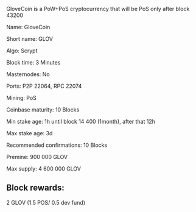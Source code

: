 GloveCoin is a PoW+PoS cryptocurrency that will be PoS only after block 43200

Name: GloveCoin  

Short name: GLOV  

Algo: Scrypt  

Block time: 3 Minutes 
 
Masternodes: No  

Ports: P2P 22064, RPC 22074

Mining: PoS

Coinbase maturity: 10 Blocks  

Min stake age: 1h until block 14 400 (1month), after that 12h 

Max stake age: 3d

Recommended confirmations: 10 Blocks  

Premine: 900 000 GLOV

Max supply: 4 600 000 GLOV

## Block rewards: 

2 GLOV (1.5 POS/ 0.5 dev fund)
